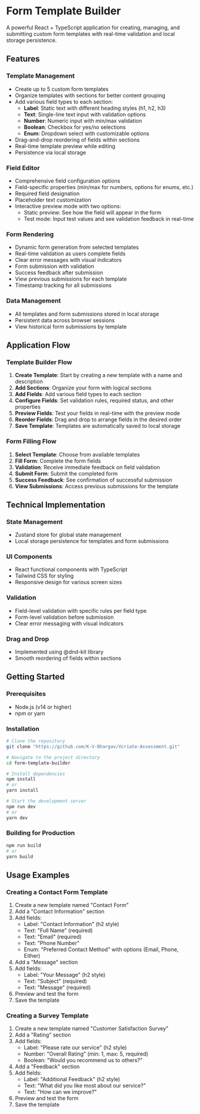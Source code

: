 # Form Template Builder

A powerful React + TypeScript application for creating, managing, and submitting custom form templates with real-time validation and local storage persistence.

## Features

### Template Management
- Create up to 5 custom form templates
- Organize templates with sections for better content grouping
- Add various field types to each section:
  - **Label**: Static text with different heading styles (h1, h2, h3)
  - **Text**: Single-line text input with validation options
  - **Number**: Numeric input with min/max validation
  - **Boolean**: Checkbox for yes/no selections
  - **Enum**: Dropdown select with customizable options
- Drag-and-drop reordering of fields within sections
- Real-time template preview while editing
- Persistence via local storage

### Field Editor
- Comprehensive field configuration options
- Field-specific properties (min/max for numbers, options for enums, etc.)
- Required field designation
- Placeholder text customization
- Interactive preview mode with two options:
  - Static preview: See how the field will appear in the form
  - Test mode: Input test values and see validation feedback in real-time

### Form Rendering
- Dynamic form generation from selected templates
- Real-time validation as users complete fields
- Clear error messages with visual indicators
- Form submission with validation
- Success feedback after submission
- View previous submissions for each template
- Timestamp tracking for all submissions

### Data Management
- All templates and form submissions stored in local storage
- Persistent data across browser sessions
- View historical form submissions by template

## Application Flow

### Template Builder Flow
1. **Create Template**: Start by creating a new template with a name and description
2. **Add Sections**: Organize your form with logical sections
3. **Add Fields**: Add various field types to each section
4. **Configure Fields**: Set validation rules, required status, and other properties
5. **Preview Fields**: Test your fields in real-time with the preview mode
6. **Reorder Fields**: Drag and drop to arrange fields in the desired order
7. **Save Template**: Templates are automatically saved to local storage

### Form Filling Flow
1. **Select Template**: Choose from available templates
2. **Fill Form**: Complete the form fields
3. **Validation**: Receive immediate feedback on field validation
4. **Submit Form**: Submit the completed form
5. **Success Feedback**: See confirmation of successful submission
6. **View Submissions**: Access previous submissions for the template

## Technical Implementation

### State Management
- Zustand store for global state management
- Local storage persistence for templates and form submissions

### UI Components
- React functional components with TypeScript
- Tailwind CSS for styling
- Responsive design for various screen sizes

### Validation
- Field-level validation with specific rules per field type
- Form-level validation before submission
- Clear error messaging with visual indicators

### Drag and Drop
- Implemented using @dnd-kit library
- Smooth reordering of fields within sections

## Getting Started

### Prerequisites
- Node.js (v14 or higher)
- npm or yarn

### Installation
```bash
# Clone the repository
git clone "https://github.com/K-V-Bhargav/Vcriate-Assessment.git"

# Navigate to the project directory
cd form-template-builder

# Install dependencies
npm install
# or
yarn install

# Start the development server
npm run dev
# or
yarn dev
```

### Building for Production
```bash
npm run build
# or
yarn build
```

## Usage Examples

### Creating a Contact Form Template
1. Create a new template named "Contact Form"
2. Add a "Contact Information" section
3. Add fields:
   - Label: "Contact Information" (h2 style)
   - Text: "Full Name" (required)
   - Text: "Email" (required)
   - Text: "Phone Number"
   - Enum: "Preferred Contact Method" with options (Email, Phone, Either)
4. Add a "Message" section
5. Add fields:
   - Label: "Your Message" (h2 style)
   - Text: "Subject" (required)
   - Text: "Message" (required)
6. Preview and test the form
7. Save the template

### Creating a Survey Template
1. Create a new template named "Customer Satisfaction Survey"
2. Add a "Rating" section
3. Add fields:
   - Label: "Please rate our service" (h2 style)
   - Number: "Overall Rating" (min: 1, max: 5, required)
   - Boolean: "Would you recommend us to others?"
4. Add a "Feedback" section
5. Add fields:
   - Label: "Additional Feedback" (h2 style)
   - Text: "What did you like most about our service?"
   - Text: "How can we improve?"
6. Preview and test the form
7. Save the template
